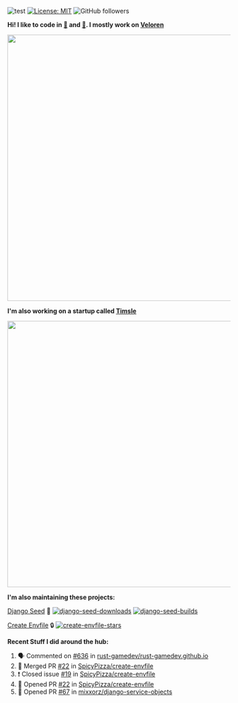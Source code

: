 ![test](https://hits.seeyoufarm.com/api/count/incr/badge.svg?url=https://github.com/AngelOnFira)
[![License: MIT](https://img.shields.io/badge/License-MIT-yellow.svg)](https://opensource.org/licenses/MIT)
![GitHub followers](https://img.shields.io/github/followers/angelonfira?style=social)

**Hi! I like to code in [:crab:](https://www.rust-lang.org/) and [:snake:](https://www.python.org/). I mostly work on [Veloren](https://veloren.net)**

<p align="center">
  <img width="600" src="https://media.discordapp.net/attachments/444005079410802699/730566298073038949/rsz_5f0656b6aa176.png">
</p>

**I'm also working on a startup called [Timsle](https://timsle.com)**

<p align="center">
  <img width="600" src="https://media.discordapp.net/attachments/444005079410802699/730566842674053130/rsz_5f0657242abb4.png">
</p>

**I'm also maintaining these projects:**

[Django Seed](https://github.com/Brobin/django-seed)
:seedling:
[![django-seed-downloads](https://pepy.tech/badge/django-seed)](https://pepy.tech/project/django-seed)
[![django-seed-builds](https://github.com/Brobin/django-seed/workflows/Test/badge.svg)](https://github.com/Brobin/django-seed)

[Create Envfile](https://github.com/SpicyPizza/create-envfile)
:lock:
[![create-envfile-stars](https://img.shields.io/github/stars/SpicyPizza/create-envfile?style=social)](https://github.com/SpicyPizza/create-envfile)

**Recent Stuff I did around the hub:**

<!--START_SECTION:activity-->
1. 🗣 Commented on [#636](https://github.com/rust-gamedev/rust-gamedev.github.io/issues/636) in [rust-gamedev/rust-gamedev.github.io](https://github.com/rust-gamedev/rust-gamedev.github.io)
2. 🎉 Merged PR [#22](https://github.com/SpicyPizza/create-envfile/pull/22) in [SpicyPizza/create-envfile](https://github.com/SpicyPizza/create-envfile)
3. ❗️ Closed issue [#19](https://github.com/SpicyPizza/create-envfile/issues/19) in [SpicyPizza/create-envfile](https://github.com/SpicyPizza/create-envfile)
4. 💪 Opened PR [#22](https://github.com/SpicyPizza/create-envfile/pull/22) in [SpicyPizza/create-envfile](https://github.com/SpicyPizza/create-envfile)
5. 💪 Opened PR [#67](https://github.com/mixxorz/django-service-objects/pull/67) in [mixxorz/django-service-objects](https://github.com/mixxorz/django-service-objects)
<!--END_SECTION:activity-->
